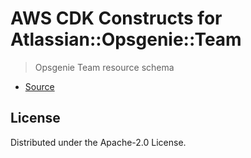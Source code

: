 # AWS CDK Constructs for Atlassian::Opsgenie::Team

> Opsgenie Team resource schema

* [Source](https://github.com/opsgenie/opsgenie-cloudformation-resources)

## License

Distributed under the Apache-2.0 License.
